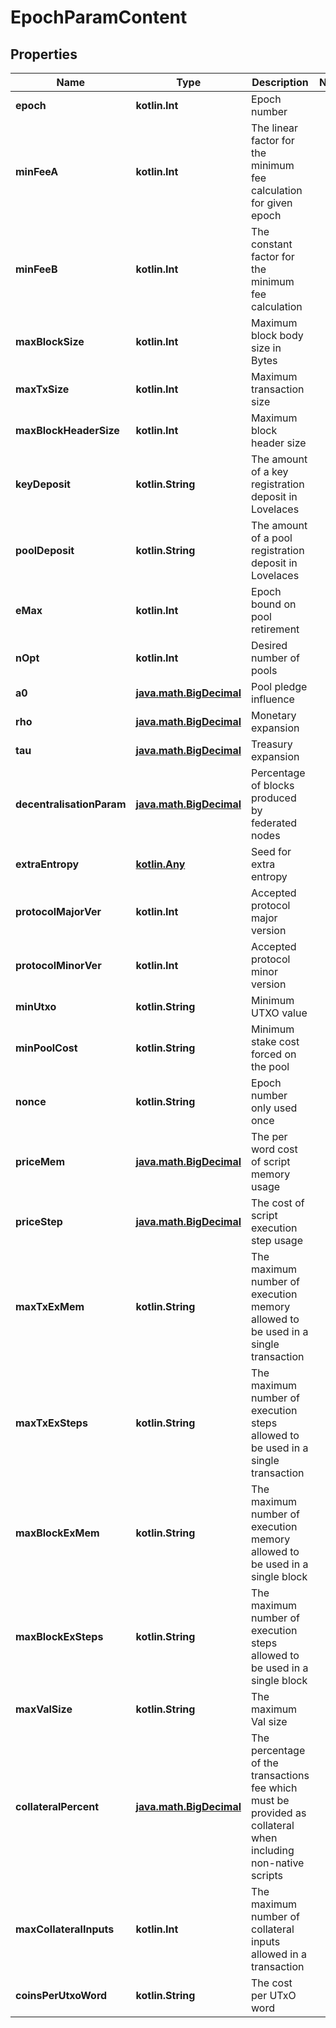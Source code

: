 
# EpochParamContent

## Properties
Name | Type | Description | Notes
------------ | ------------- | ------------- | -------------
**epoch** | **kotlin.Int** | Epoch number | 
**minFeeA** | **kotlin.Int** | The linear factor for the minimum fee calculation for given epoch | 
**minFeeB** | **kotlin.Int** | The constant factor for the minimum fee calculation | 
**maxBlockSize** | **kotlin.Int** | Maximum block body size in Bytes | 
**maxTxSize** | **kotlin.Int** | Maximum transaction size | 
**maxBlockHeaderSize** | **kotlin.Int** | Maximum block header size | 
**keyDeposit** | **kotlin.String** | The amount of a key registration deposit in Lovelaces | 
**poolDeposit** | **kotlin.String** | The amount of a pool registration deposit in Lovelaces | 
**eMax** | **kotlin.Int** | Epoch bound on pool retirement | 
**nOpt** | **kotlin.Int** | Desired number of pools | 
**a0** | [**java.math.BigDecimal**](java.math.BigDecimal.md) | Pool pledge influence | 
**rho** | [**java.math.BigDecimal**](java.math.BigDecimal.md) | Monetary expansion | 
**tau** | [**java.math.BigDecimal**](java.math.BigDecimal.md) | Treasury expansion | 
**decentralisationParam** | [**java.math.BigDecimal**](java.math.BigDecimal.md) | Percentage of blocks produced by federated nodes | 
**extraEntropy** | [**kotlin.Any**](.md) | Seed for extra entropy | 
**protocolMajorVer** | **kotlin.Int** | Accepted protocol major version | 
**protocolMinorVer** | **kotlin.Int** | Accepted protocol minor version | 
**minUtxo** | **kotlin.String** | Minimum UTXO value | 
**minPoolCost** | **kotlin.String** | Minimum stake cost forced on the pool | 
**nonce** | **kotlin.String** | Epoch number only used once | 
**priceMem** | [**java.math.BigDecimal**](java.math.BigDecimal.md) | The per word cost of script memory usage | 
**priceStep** | [**java.math.BigDecimal**](java.math.BigDecimal.md) | The cost of script execution step usage | 
**maxTxExMem** | **kotlin.String** | The maximum number of execution memory allowed to be used in a single transaction | 
**maxTxExSteps** | **kotlin.String** | The maximum number of execution steps allowed to be used in a single transaction | 
**maxBlockExMem** | **kotlin.String** | The maximum number of execution memory allowed to be used in a single block | 
**maxBlockExSteps** | **kotlin.String** | The maximum number of execution steps allowed to be used in a single block | 
**maxValSize** | **kotlin.String** | The maximum Val size | 
**collateralPercent** | [**java.math.BigDecimal**](java.math.BigDecimal.md) | The percentage of the transactions fee which must be provided as collateral when including non-native scripts | 
**maxCollateralInputs** | **kotlin.Int** | The maximum number of collateral inputs allowed in a transaction | 
**coinsPerUtxoWord** | **kotlin.String** | The cost per UTxO word | 



